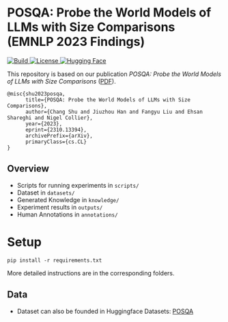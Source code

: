 #  POSQA: Probe the World Models of LLMs with Size Comparisons (EMNLP 2023 Findings)

<p>
    <a href="https://www.python.org/">
        <img alt="Build" src="https://img.shields.io/badge/Python-3.7+-1f425f.svg?color=blue">
    </a>
    <a href="https://github.com/cambridgeltl/POSQA/blob/main/LICENSE">
        <img alt="License" src="https://img.shields.io/badge/License-MIT-blue">
    </a>
    <a href="https://huggingface.co/datasets/cambridgeltl/posqa" target="_blank">
        <img alt="Hugging Face" src="https://img.shields.io/badge/%F0%9F%A4%97%20-Hugging%20Face-blue?color=blue&logoColor=white" />
    </a>
</p>


This repository is based on our publication *POSQA: Probe the World Models of LLMs with Size Comparisons* ([PDF](https://arxiv.org/abs/2310.13394)).

```
@misc{shu2023posqa,
      title={POSQA: Probe the World Models of LLMs with Size Comparisons}, 
      author={Chang Shu and Jiuzhou Han and Fangyu Liu and Ehsan Shareghi and Nigel Collier},
      year={2023},
      eprint={2310.13394},
      archivePrefix={arXiv},
      primaryClass={cs.CL}
}
```

## Overview
- Scripts for running experiments in `scripts/`
- Dataset in `datasets/`
- Generated Knowledge in `knowledge/`
- Experiment results in `outputs/`
- Human Annotations in `annotations/`


# Setup
```
pip install -r requirements.txt
```

More detailed instructions are in the corresponding folders.

## Data
- Dataset can also be founded in Huggingface Datasets: [POSQA](https://huggingface.co/datasets/cambridgeltl/posqa)